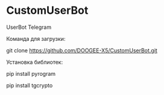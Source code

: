 # CustomUserBot
UserBot Telegram

Команда для загрузки:

git clone https://github.com/DOOGEE-X5/CustomUserBot.git

Установка библиотек: 

pip install pyrogram

pip install tgcrypto
